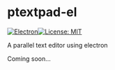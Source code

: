 # ptextpad-el
[![Electron](https://img.shields.io/badge/Electron-47848F.svg?style=for-the-badge&logo=Electron&logoColor=white)]()[![License: MIT](https://img.shields.io/badge/License-MIT-yellow.svg)](https://opensource.org/licenses/MIT)

A parallel text editor using electron

Coming soon...